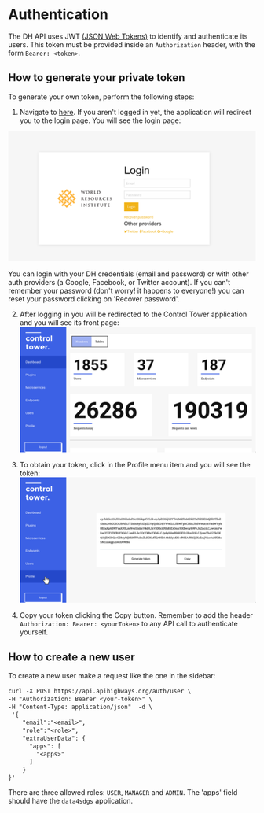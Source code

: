 # Authentication

The DH API uses JWT [(JSON Web Tokens)](https://tools.ietf.org/html/rfc7519) to identify and authenticate its users. This token must be provided inside an `Authorization` header, with the form `Bearer: <token>`.

## How to generate your private token

To generate your own token, perform the following steps:


1. Navigate to [here](http://ui.resourcewatch.org/). If you aren't logged in yet, the application will redirect you to the login page. You will see the login page:

![Control Tower login page](images/authentication/login.png)

You can login with your DH credentials (email and password) or with other auth providers (a Google, Facebook, or Twitter account). If you can't remember your password (don't worry! it happens to everyone!) you can reset your password clicking on 'Recover password'.

2. After logging in you will be redirected to the Control Tower application and you will see its front page:
![Control Tower Dashboard](images/authentication/control-tower.png)

3. To obtain your token, click in the Profile menu item and you will see the token:
![Control Tower Profile](images/authentication/profile.png)

4. Copy your token clicking the Copy button. Remember to add the header `Authorization: Bearer: <yourToken>` to any API call to authenticate yourself.

## How to create a new user

To create a new user make a request like the one in the sidebar:

```shell
curl -X POST https://api.apihighways.org/auth/user \
-H "Authorization: Bearer <your-token>" \
-H "Content-Type: application/json"  -d \
 '{
    "email":"<email>",
    "role":"<role>",
    "extraUserData": {
      "apps": [
        "<apps>"
      ]
    }
}'
```

There are three allowed roles: `USER`, `MANAGER` and `ADMIN`. The 'apps' field should have the `data4sdgs` application.
